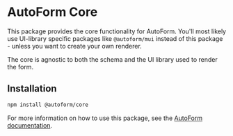# AutoForm Core

This package provides the core functionality for AutoForm. You'll most likely use UI-library specific packages like `@autoform/mui` instead of this package - unless you want to create your own renderer.

The core is agnostic to both the schema and the UI library used to render the form.

## Installation

```bash
npm install @autoform/core
```

For more information on how to use this package, see the [AutoForm documentation](https://autoform.vantezzen.io/docs/react/getting-started).
